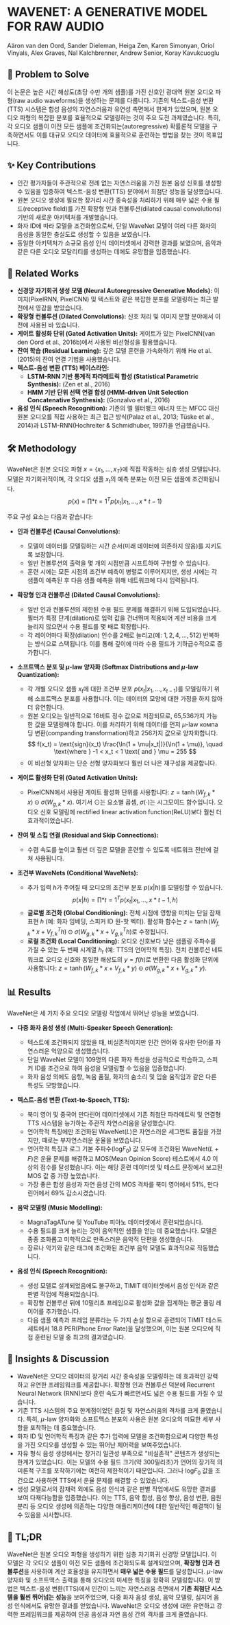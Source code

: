 # WAVENET: A GENERATIVE MODEL FOR RAW AUDIO

Aäron van den Oord, Sander Dieleman, Heiga Zen, Karen Simonyan, Oriol Vinyals, Alex Graves, Nal Kalchbrenner, Andrew Senior, Koray Kavukcuoglu

## 🧩 Problem to Solve

이 논문은 높은 시간 해상도(초당 수만 개의 샘플)를 가진 신호인 광대역 원본 오디오 파형(raw audio waveforms)을 생성하는 문제를 다룹니다. 기존의 텍스트-음성 변환(TTS) 시스템은 합성 음성의 자연스러움과 유연성 측면에서 한계가 있었으며, 원본 오디오 파형의 복잡한 분포를 효율적으로 모델링하는 것이 주요 도전 과제였습니다. 특히, 각 오디오 샘플이 이전 모든 샘플에 조건화되는(autoregressive) 확률론적 모델을 구축하면서도 이를 대규모 오디오 데이터에 효율적으로 훈련하는 방법을 찾는 것이 목표입니다.

## ✨ Key Contributions

- 인간 평가자들이 주관적으로 전례 없는 자연스러움을 가진 원본 음성 신호를 생성할 수 있음을 입증하여 텍스트-음성 변환(TTS) 분야에서 최첨단 성능을 달성했습니다.
- 원본 오디오 생성에 필요한 장거리 시간 종속성을 처리하기 위해 매우 넓은 수용 필드(receptive field)를 가진 확장형 인과 컨볼루션(dilated causal convolutions) 기반의 새로운 아키텍처를 개발했습니다.
- 화자 ID에 따라 모델을 조건화함으로써, 단일 WaveNet 모델이 여러 다른 화자의 음성을 동일한 충실도로 생성할 수 있음을 보였습니다.
- 동일한 아키텍처가 소규모 음성 인식 데이터셋에서 강력한 결과를 보였으며, 음악과 같은 다른 오디오 모달리티를 생성하는 데에도 유망함을 입증했습니다.

## 📎 Related Works

- **신경망 자기회귀 생성 모델 (Neural Autoregressive Generative Models):** 이미지(PixelRNN, PixelCNN) 및 텍스트와 같은 복잡한 분포를 모델링하는 최근 발전에서 영감을 받았습니다.
- **확장형 컨볼루션 (Dilated Convolutions):** 신호 처리 및 이미지 분할 분야에서 이전에 사용된 바 있습니다.
- **게이트 활성화 단위 (Gated Activation Units):** 게이트가 있는 PixelCNN(van den Oord et al., 2016b)에서 사용된 비선형성을 활용했습니다.
- **잔여 학습 (Residual Learning):** 깊은 모델 훈련을 가속화하기 위해 He et al. (2015)의 잔여 연결 기법을 사용했습니다.
- **텍스트-음성 변환 (TTS) 베이스라인:**
  - **LSTM-RNN 기반 통계적 파라메트릭 합성 (Statistical Parametric Synthesis):** (Zen et al., 2016)
  - **HMM 기반 단위 선택 연결 합성 (HMM-driven Unit Selection Concatenative Synthesis):** (Gonzalvo et al., 2016)
- **음성 인식 (Speech Recognition):** 기존의 멜 필터뱅크 에너지 또는 MFCC 대신 원본 오디오를 직접 사용하는 최근 접근 방식(Palaz et al., 2013; Tüske et al., 2014)과 LSTM-RNN(Hochreiter & Schmidhuber, 1997)을 언급했습니다.

## 🛠️ Methodology

WaveNet은 원본 오디오 파형 $x = \{x_1, ..., x_T\}$에 직접 작동하는 심층 생성 모델입니다. 모델은 자기회귀적이며, 각 오디오 샘플 $x_t$의 예측 분포는 이전 모든 샘플에 조건화됩니다.
$$ p(x) = \prod*{t=1}^{T} p(x_t | x_1, ..., x*{t-1}) $$

주요 구성 요소는 다음과 같습니다:

- **인과 컨볼루션 (Causal Convolutions):**

  - 모델이 데이터를 모델링하는 시간 순서(미래 데이터에 의존하지 않음)를 지키도록 보장합니다.
  - 일반 컨볼루션의 출력을 몇 개의 시점만큼 시프트하여 구현할 수 있습니다.
  - 훈련 시에는 모든 시점의 조건부 예측이 병렬로 이루어지지만, 생성 시에는 각 샘플이 예측된 후 다음 샘플 예측을 위해 네트워크에 다시 입력됩니다.

- **확장형 인과 컨볼루션 (Dilated Causal Convolutions):**

  - 일반 인과 컨볼루션의 제한된 수용 필드 문제를 해결하기 위해 도입되었습니다. 필터가 특정 단계(dilation)로 입력 값을 건너뛰며 적용되어 계산 비용을 크게 늘리지 않으면서 수용 필드를 몇 배로 확장합니다.
  - 각 레이어마다 확장(dilation) 인수를 2배로 늘리고(예: $1, 2, 4, ..., 512$) 반복하는 방식으로 스택됩니다. 이를 통해 깊이에 따라 수용 필드가 기하급수적으로 증가합니다.

- **소프트맥스 분포 및 $\mu$-law 양자화 (Softmax Distributions and $\mu$-law Quantization):**

  - 각 개별 오디오 샘플 $x_t$에 대한 조건부 분포 $p(x_t|x_1,...,x_{t-1})$를 모델링하기 위해 소프트맥스 분포를 사용합니다. 이는 데이터의 모양에 대한 가정을 하지 않아 더 유연합니다.
  - 원본 오디오는 일반적으로 16비트 정수 값으로 저장되므로, 65,536가지 가능한 값을 모델링해야 합니다. 이를 처리하기 위해 데이터를 먼저 $\mu$-law компа딩 변환(companding transformation)하고 256가지 값으로 양자화합니다.
    $$ f(x_t) = \text{sign}(x_t) \frac{\ln(1 + \mu|x_t|)}{\ln(1 + \mu)}, \quad \text{where } -1 < x_t < 1 \text{ and } \mu = 255 $$
  - 이 비선형 양자화는 단순 선형 양자화보다 훨씬 더 나은 재구성을 제공합니다.

- **게이트 활성화 단위 (Gated Activation Units):**

  - PixelCNN에서 사용된 게이트 활성화 단위를 사용합니다: $z = \tanh(W_{f,k} * x) \odot \sigma(W_{g,k} * x)$. 여기서 $\odot$는 요소별 곱셈, $\sigma(\cdot)$는 시그모이드 함수입니다. 오디오 신호 모델링에 rectified linear activation function(ReLU)보다 훨씬 더 효과적이었습니다.

- **잔여 및 스킵 연결 (Residual and Skip Connections):**

  - 수렴 속도를 높이고 훨씬 더 깊은 모델을 훈련할 수 있도록 네트워크 전반에 걸쳐 사용됩니다.

- **조건부 WaveNets (Conditional WaveNets):**
  - 추가 입력 $h$가 주어질 때 오디오의 조건부 분포 $p(x|h)$를 모델링할 수 있습니다.
    $$ p(x|h) = \prod*{t=1}^{T} p(x_t | x_1, ..., x*{t-1}, h) $$
  - **글로벌 조건화 (Global Conditioning):** 전체 시점에 영향을 미치는 단일 잠재 표현 $h$ (예: 화자 임베딩, 스피커 ID 원-핫 벡터). 활성화 함수는 $z = \tanh(W_{f,k} * x + V_{f,k}^T h) \odot \sigma(W_{g,k} * x + V_{g,k}^T h)$로 수정됩니다.
  - **로컬 조건화 (Local Conditioning):** 오디오 신호보다 낮은 샘플링 주파수를 가질 수 있는 두 번째 시계열 $h_t$ (예: TTS의 언어학적 특징). 전치 컨볼루션 네트워크로 오디오 신호와 동일한 해상도의 $y=f(h)$로 변환한 다음 활성화 단위에 사용합니다: $z = \tanh(W_{f,k} * x + V_{f,k} * y) \odot \sigma(W_{g,k} * x + V_{g,k} * y)$.

## 📊 Results

WaveNet은 세 가지 주요 오디오 모델링 작업에서 뛰어난 성능을 보였습니다.

- **다중 화자 음성 생성 (Multi-Speaker Speech Generation):**

  - 텍스트에 조건화되지 않았을 때, 비실존적이지만 인간 언어와 유사한 단어를 자연스러운 억양으로 생성했습니다.
  - 단일 WaveNet 모델이 109명의 다른 화자 특성을 성공적으로 학습하고, 스피커 ID를 조건으로 하여 음성을 모델링할 수 있음을 입증했습니다.
  - 화자 음성 외에도 음향, 녹음 품질, 화자의 숨소리 및 입술 움직임과 같은 다른 특성도 모방했습니다.

- **텍스트-음성 변환 (Text-to-Speech, TTS):**

  - 북미 영어 및 중국어 만다린어 데이터셋에서 기존 최첨단 파라메트릭 및 연결형 TTS 시스템을 능가하는 주관적 자연스러움을 달성했습니다.
  - 언어학적 특징에만 조건화된 WaveNet($L$)은 자연스러운 세그먼트 품질을 가졌지만, 때로는 부자연스러운 운율을 보였습니다.
  - 언어학적 특징과 로그 기본 주파수($\text{log}F_0$) 값 모두에 조건화된 WaveNet($L+F$)은 운율 문제를 해결하고 MOS(Mean Opinion Score) 테스트에서 4.0 이상의 점수를 달성했습니다. 이는 해당 훈련 데이터셋 및 테스트 문장에서 보고된 MOS 값 중 가장 높았습니다.
  - 가장 좋은 합성 음성과 자연 음성 간의 MOS 격차를 북미 영어에서 51%, 만다린어에서 69% 감소시켰습니다.

- **음악 모델링 (Music Modelling):**

  - MagnaTagATune 및 YouTube 피아노 데이터셋에서 훈련되었습니다.
  - 수용 필드를 크게 늘리는 것이 음악적인 샘플을 얻는 데 중요했습니다. 모델은 종종 조화롭고 미학적으로 만족스러운 음악적 단편을 생성했습니다.
  - 장르나 악기와 같은 태그에 조건화된 조건부 음악 모델도 효과적으로 작동했습니다.

- **음성 인식 (Speech Recognition):**
  - 생성 모델로 설계되었음에도 불구하고, TIMIT 데이터셋에서 음성 인식과 같은 판별 작업에 적용되었습니다.
  - 확장형 컨볼루션 뒤에 10밀리초 프레임으로 활성화 값을 집계하는 평균 풀링 레이어를 추가했습니다.
  - 다음 샘플 예측과 프레임 분류라는 두 가지 손실 항으로 훈련되어 TIMIT 테스트 세트에서 18.8 PER(Phone Error Rate)을 달성했으며, 이는 원본 오디오에 직접 훈련된 모델 중 최고의 결과였습니다.

## 🧠 Insights & Discussion

- WaveNet은 오디오 데이터의 장거리 시간 종속성을 모델링하는 데 효과적인 강력하고 유연한 프레임워크를 제공합니다. 확장형 인과 컨볼루션 덕분에 Recurrent Neural Network (RNN)보다 훈련 속도가 빠르면서도 넓은 수용 필드를 가질 수 있습니다.
- 기존 TTS 시스템의 주요 한계점이었던 음질 및 자연스러움의 격차를 크게 줄였습니다. 특히, $\mu$-law 양자화와 소프트맥스 분포의 사용은 원본 오디오의 미묘한 세부 사항을 포착하는 데 중요했습니다.
- 화자 ID 및 언어학적 특징과 같은 추가 입력에 모델을 조건화함으로써 다양한 특성을 가진 오디오를 생성할 수 있는 뛰어난 제어력을 보여주었습니다.
- 자유 형식 음성 생성에서는 장거리 일관성 부족으로 "비실존적" 콘텐츠가 생성되는 한계가 있었습니다. 이는 모델의 수용 필드 크기(약 300밀리초)가 언어의 장기적 의미론적 구조를 포착하기에는 여전히 제한적이기 때문입니다. 그러나 $\text{log}F_0$ 값을 조건으로 사용하면 TTS에서 운율 문제를 해결할 수 있었습니다.
- 생성 모델로서의 잠재력 외에도 음성 인식과 같은 판별 작업에서도 유망한 결과를 보여 다재다능함을 입증했습니다. 이는 TTS, 음악 합성, 음성 향상, 음성 변환, 음원 분리 등 오디오 생성에 의존하는 다양한 애플리케이션에 대한 일반적인 해결책이 될 수 있음을 시사합니다.

## 📌 TL;DR

WaveNet은 원본 오디오 파형을 생성하기 위한 심층 자기회귀 신경망 모델입니다. 이 모델은 각 오디오 샘플이 이전 모든 샘플에 조건화되도록 설계되었으며, **확장형 인과 컨볼루션**을 사용하여 계산 효율성을 유지하면서 **매우 넓은 수용 필드**를 달성합니다. $\mu$-law 양자화 및 소프트맥스 출력을 통해 오디오의 미세한 특징을 정확히 모델링합니다. 이 방법은 텍스트-음성 변환(TTS)에서 인간이 느끼는 자연스러움 측면에서 **기존 최첨단 시스템을 훨씬 뛰어넘는 성능**을 보여주었으며, 다중 화자 음성 생성, 음악 모델링, 심지어 음성 인식에서도 유망한 결과를 얻었습니다. WaveNet은 오디오 생성에 대한 유연하고 강력한 프레임워크를 제공하여 인공 음성과 자연 음성 간의 격차를 크게 줄였습니다.
